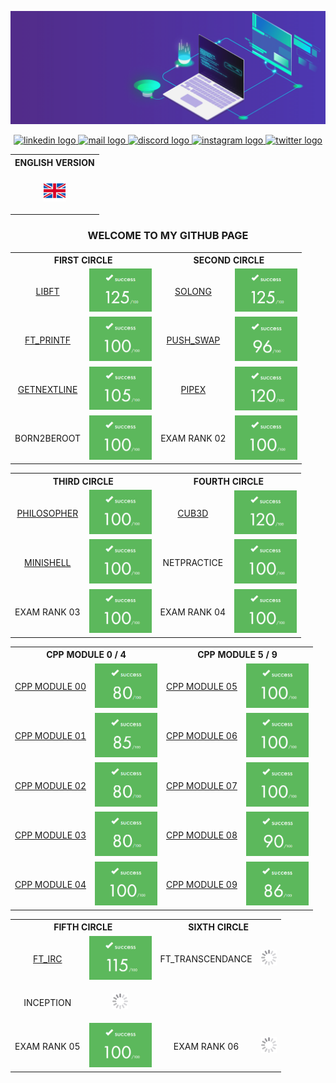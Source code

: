 ![banner](img/banner.gif)

<div align="center" flex="row">
  <a href="https://www.linkedin.com/in/maxime-gayout-169b581b7/" target="_blank">
    <img src="https://img.shields.io/static/v1?message=LinkedIn&logo=linkedin&label=&color=0077B5&logoColor=white&labelColor=&style=for-the-badge" height="35" alt="linkedin logo"  />
  </a>
  <a href="maxime.gayout@free.fr" target="_blank">
    <img src="https://img.shields.io/static/v1?message=Gmail&logo=gmail&label=&color=D14836&logoColor=white&labelColor=&style=for-the-badge" height="35" alt="mail logo"  />
  </a>
  <a href="https://discord.com/users/maximegayout" target="_blank">
    <img src="https://img.shields.io/static/v1?message=Discord&logo=discord&label=&color=7289DA&logoColor=white&labelColor=&style=for-the-badge" height="35" alt="discord logo"  />
  </a>
  <a href="https://www.instagram.com/maxime.gayout/" target="_blank">
    <img src="https://img.shields.io/static/v1?message=Instagram&logo=instagram&label=&color=E4405F&logoColor=white&labelColor=&style=for-the-badge" height="35" alt="instagram logo"  />
  </a>
  <a href="https://x.com/MaximeGayout" target="_blank">
    <img src="https://img.shields.io/static/v1?message=Twitter&logo=twitter&label=&color=1DA1F2&logoColor=white&labelColor=&style=for-the-badge" height="35" alt="twitter logo"  />
  </a>
</div>

<p> </p>

<div align="center">
	<table>
		<tr>
			<th align="center">ENGLISH VERSION</th>
		</tr>
		<tr>
			<td><p align="center"><a href="https://github.com/mgayout/mgayout/tree/main/eng"><img src="img/english.png" height="35"></a></p></td>
		</tr>
	</table>
</div>

### <p align="center">WELCOME TO MY GITHUB PAGE</p>

<div align="center">
  <table>
    <tr>
      <th colspan="2" align="center">FIRST CIRCLE</th>
      <th colspan="2" align="center">SECOND CIRCLE</th>
    </tr>
    <tr>
      <td><p align="center"><a href="https://github.com/mgayout/libft">LIBFT</a></p></td>
      <td><img src="img/125.png" style="width:100px;"></td>
      <td><p align="center"><a href="https://github.com/mgayout/so_long">SOLONG</a></p></td>
      <td><img src="img/125.png" style="width:100px;"></td>
    </tr>
	<tr>
      <td><p align="center"><a href="https://github.com/mgayout/ft_printf">FT_PRINTF</a></p></td>
      <td><img src="img/100.png" style="width:100px;"></td>
      <td><p align="center"><a href="https://github.com/mgayout/push_swap">PUSH_SWAP</a></p></td>
      <td><img src="img/96.png" style="width:100px;"></td>
    </tr>
	<tr>
		<td><p align="center"><a href="https://github.com/mgayout/get_next_line">GETNEXTLINE</a></p></td>
		<td><img src="img/105.png" style="width:100px;"></td>
		<td><p align="center"><a href="https://github.com/mgayout/pipex">PIPEX</a></p></td>
		<td><img src="img/120.png" style="width:100px;"></td>
	</tr>
	<tr>
		<td><p align="center">BORN2BEROOT</p></td>
		<td><img src="img/100.png" style="width:100px;"></td>
		<td><p align="center">EXAM RANK 02</p></td>
		<td><img src="img/100.png" style="width:100px;"></td>
	</tr>
  </table>
</div>

<div align="center">
  <table>
    <tr>
      <th colspan="2" align="center">THIRD CIRCLE</th>
      <th colspan="2" align="center">FOURTH CIRCLE</th>
    </tr>
    <tr>
      <td><p align="center"><a href="https://github.com/mgayout/philosopher">PHILOSOPHER</a></p></td>
	  <td><img src="img/100.png" style="width:100px;"></td>
	  <td><p align="center"><a href="https://github.com/mgayout/cub3D">CUB3D</a></p></td>
	  <td><img src="img/120.png" style="width:100px;"></td>
    </tr>
	<tr>
		<td><p align="center"><a href="https://github.com/mgayout/minishell">MINISHELL</a></p></td>
		<td><img src="img/100.png" style="width:100px;"></td>
		<td><p align="center">NETPRACTICE</p></td>
		<td><img src="img/100.png" style="width:100px;"></td>
	</tr>
	<tr>
		<td><p align="center">EXAM RANK 03</p></td>
		<td><img src="img/100.png" style="width:100px;"></td>
		<td><p align="center">EXAM RANK 04</p></td>
		<td><img src="img/100.png" style="width:100px;"></td>
	</tr>
  </table>
</div>

<div align="center">
  <table>
  	<tr>
    	<th colspan="2" align="center">CPP MODULE 0 / 4</th>
		<th colspan="2" align="center">CPP MODULE 5 / 9</th>
    </tr>
    <tr>
		<td><p align="center"><a href="https://github.com/mgayout/CPP00">CPP MODULE 00</a></p></td>
		<td><img src="img/80.png" style="width:100px;"></td>
		<td><p align="center"><a href="https://github.com/mgayout/CPP05">CPP MODULE 05</a></p></td>
		<td><img src="img/100.png" style="width:100px;"></td>
	</tr>
	<tr>
		<td><p align="center"><a href="https://github.com/mgayout/CPP01">CPP MODULE 01</a></p></td>
		<td><img src="img/85.png" style="width:100px;"></td>
		<td><p align="center"><a href="https://github.com/mgayout/CPP06">CPP MODULE 06</a></p></td>
		<td><img src="img/100.png" style="width:100px;"></td>
	</tr>
	<tr>
		<td><p align="center"><a href="https://github.com/mgayout/CPP02">CPP MODULE 02</a></p></td>
		<td><img src="img/80.png" style="width:100px;"></td>
		<td><p align="center"><a href="https://github.com/mgayout/CPP07">CPP MODULE 07</a></p></td>
		<td><img src="img/100.png" style="width:100px;"></td>
	</tr>
	<tr>
		<td><p align="center"><a href="https://github.com/mgayout/CPP03">CPP MODULE 03</a></p></td>
		<td><img src="img/80.png" style="width:100px;"></td>
		<td><p align="center"><a href="https://github.com/mgayout/CPP08">CPP MODULE 08</a></p></td>
		<td><img src="img/90.png" style="width:100px;"></td>
	</tr>
	<tr>
		<td><p align="center"><a href="https://github.com/mgayout/CPP04">CPP MODULE 04</a></p></td>
		<td><img src="img/100.png" style="width:100px;"></td>
		<td><p align="center"><a href="https://github.com/mgayout/CPP09">CPP MODULE 09</a></p></td>
		<td><img src="img/86.png" style="width:100px;"></td>
	</tr>
  </table>
</div>

<div align="center">
  <table>
  	<tr>
    	<th colspan="2" align="center">FIFTH CIRCLE</th>
		<th colspan="2" align="center">SIXTH CIRCLE</th>
    </tr>
    <tr>
		<td><p align="center"><a href="https://github.com/mgayout/ft_irc">FT_IRC</a></p></td>
		<td><img src="img/115.png" style="width:100px;"></td>
		<td><p align="center">FT_TRANSCENDANCE</p></td>
		<td><p align="center"><img src="img/loading.gif" style="width:25px;"></p></td>
	</tr>
	<tr>
		<td><p align="center">INCEPTION</p></td>
		<td><p align="center"><img src="img/loading.gif" style="width:25px;"></p></td>
		<td></td>
		<td></td>
	</tr>
	<tr>
		<td><p align="center">EXAM RANK 05</p></td>
		<td><img src="img/100.png" style="width:100px;"></td>
		<td><p align="center">EXAM RANK 06</p></td>
		<td><p align="center"><img src="img/loading.gif" style="width:25px;"></p></td>
	</tr>
  </table>
</div>
